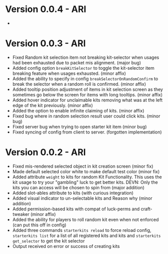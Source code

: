 # Version 0.0.4 - ARI
- 

# Version 0.0.3 - ARI
- Fixed Random kit selection item not breaking kit-selector when usages had been exhausted due to packet mis alignment. (major bug)
- Added config option `breakKitSelector` to toggle the kit-selector item breaking feature when usages exhausted. (minor affix)
- Added the ability to specify in config `breakSelectorOnRandomConfirm` to break the selector when a random roll is confirmed. (minor affix)
- Added tooltip position adjustment of items in kit selection screen as they sometimes go below the screen for items with long tooltips. (minor affix)
- Added hover indicator for unclaimable kits removing what was at the left edge of the kit previously. (minor affix)
- Added the option to enable infinite claiming of kits. (minor affix)
- Fixed bug where in random selection result user could click kits. (minor bug)
- Fixed server bug when trying to open starter kit item (minor bug)
- Fixed syncing of config from client to server. (forgotten implementation)

# Version 0.0.2 - ARI
- Fixed mis-rendered selected object in kit creation screen (minor fix)
- Made default selected color white to make default test color (minor fix)
- Added attribute `weight` to kits for random Kit Functionality. This uses the kit usage to try your "gambling" luck to get better kits. DEVN: Only the kits you can access will be chosen to spin from (major addition)
- Added slot-ables attribute to kits (with curious integration)
- Added visual indicator to un-selectable kits and Reason why (minor addition)
- Added permission-based kits with compat of luck-perms and craft-tweaker (minor affix)
- Added the ability for players to roll random kit even when not enforced (can put this off in config)
- Added three commands `starterkits reload` to force reload config, `starterkits list` for a list of all registered kits and kits and `starterkits get_selector` to get the kit selector
- Output received on error or success of creating kits